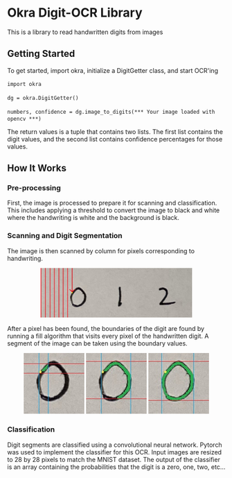 # Okra Digit-OCR Library

This is a library to read handwritten digits from images

## Getting Started

To get started, import okra, initialize a DigitGetter class, and start OCR'ing

```
import okra

dg = okra.DigitGetter()

numbers, confidence = dg.image_to_digits(*** Your image loaded with opencv ***)
```

The return values is a tuple that contains two lists. The first list contains
the digit values, and the second list contains confidence percentages for those
values.

## How It Works

### Pre-processing

First, the image is processed to prepare it for scanning and classification.
This includes applying a threshold to convert the image to black and white
where the handwriting is white and the background is black.


### Scanning and Digit Segmentation

The image is then scanned by column for pixels corresponding to handwriting.

<div align="center">
    <img src="readme_images/scan.jpg" width="350">
</div>

After a pixel has been found, the boundaries of the digit are found by running
a fill algorithm that visits every pixel of the handwritten digit. A segment of
the image can be taken using the boundary values.

<div align="center">
    <img src="readme_images/fill1.jpg" width="140">
    <img src="readme_images/fill2.jpg" width="140">
    <img src="readme_images/fill3.jpg" width="140">
</div>

### Classification

Digit segments are classified using a convolutional neural network.
Pytorch was used to implement the classifier for this OCR. Input images are
resized to 28 by 28 pixels to match the MNIST dataset. The output of the
classifier is an array containing the probabilities that the digit is a
zero, one, two, etc...
